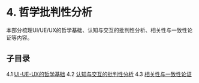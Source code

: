 # 4. 哲学批判性分析

本部分梳理UI/UE/UX的哲学基础、认知与交互的批判性分析、相关性与一致性论证等内容。

## 子目录

4.1 [UI-UE-UX的哲学基础](./4.1%20UI-UE-UX的哲学基础.md)
4.2 [认知与交互的批判性分析](./4.2%20认知与交互的批判性分析.md)
4.3 [相关性与一致性论证](./4.3%20相关性与一致性论证.md) 